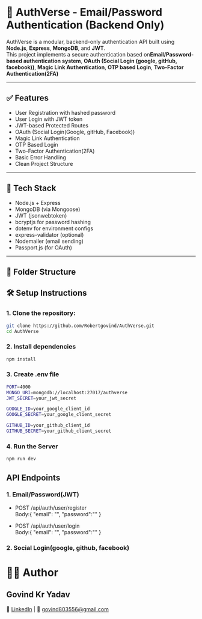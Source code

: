# 🔐 AuthVerse - Email/Password Authentication (Backend Only)

AuthVerse is a modular, backend-only authentication API built using **Node.js**, **Express**, **MongoDB**, and **JWT**.  
This project implements a secure authentication based on**Email/Password-based authentication system**, **OAuth (Social Login (google, gitHub, facebook))**, **Magic Link Authentication**, **OTP based Login**, **Two-Factor Authentication(2FA)**

---

## ✅ Features

- User Registration with hashed password
- User Login with JWT token
- JWT-based Protected Routes
- OAuth (Social Login(Google, gitHub, Facebook))
- Magic Link Authentication
- OTP Based Login
- Two-Factor Authentication(2FA)
- Basic Error Handling
- Clean Project Structure

---

## 🧱 Tech Stack

- Node.js + Express
- MongoDB (via Mongoose)
- JWT (jsonwebtoken)
- bcryptjs for password hashing
- dotenv for environment configs
- express-validator (optional)
- Nodemailer (email sending)
- Passport.js (for OAuth)

---

## 📂 Folder Structure

## 🛠 Setup Instructions

### 1. **Clone the repository:**

```bash
git clone https://github.com/Robertgovind/AuthVerse.git
cd AuthVerse
```

### 2. Install dependencies

```bash
npm install
```

### 3. Create .env file

```bash
PORT=4000
MONGO_URI=mongodb://localhost:27017/authverse
JWT_SECRET=your_jwt_secret

GOOGLE_ID=your_google_client_id
GOOGLE_SECRET=your_google_client_secret

GITHUB_ID=your_github_client_id
GITHUB_SECRET=your_github_client_secret

```

### 4. Run the Server

``` bash
npm run dev

```

## API Endpoints

### 1. Email/Password(JWT)

- POST /api/auth/user/register  
   Body:{ "email": "", "password":"" }

- POST /api/auth/user/login  
   Body:{ "email": "", "password":"" }

### 2. Social Login(google, github, facebook)

# 🙋‍♂️ Author

## Govind Kr Yadav
🔗 [LinkedIn](https://www.linkedin.com/in/govind-kr-yadav-715b9426a/) | 📧 [govind803556@gmail.com](milto:govind803556@gmail.com)